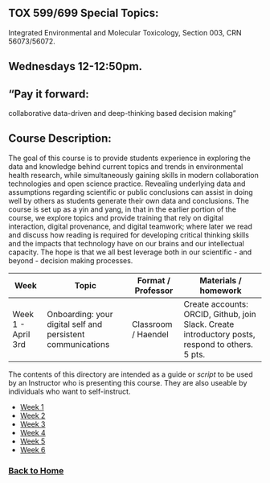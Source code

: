 ## TOX 599/699 Special Topics: 
Integrated Environmental and Molecular Toxicology, Section 003, CRN 56073/56072. 

## Wednesdays 12-12:50pm.

## “Pay it forward: 
collaborative data-driven and deep-thinking based decision making” 

## Course Description:

The goal of this course is to provide students experience in exploring the data and knowledge behind current topics and trends in environmental health research, while simultaneously gaining skills in modern collaboration technologies and open science practice. Revealing underlying data and assumptions regarding scientific or public conclusions can assist in doing well by others as students generate their own data and conclusions. The course is set up as a yin and yang, in that in the earlier portion of the course, we explore topics and provide training that rely on digital interaction, digital provenance, and digital teamwork; where later we read and discuss how reading is required for developing critical thinking skills and the impacts that technology have on our brains and our intellectual capacity. The hope is that we all best leverage both in our scientific - and beyond - decision making processes.


Week | Topic | Format / Professor | Materials / homework
----------|----------|----------|----
Week 1 - April 3rd | Onboarding: your digital self and persistent communications | Classroom / Haendel | Create accounts: ORCID, Github, join Slack. Create introductory posts, respond to others. 5 pts.

The contents of this directory are intended as a guide or *script* to be used by an Instructor who is presenting this course. They are also useable by individuals who want to self-instruct.

- [Week 1](lessons/W1)
- [Week 2](lessons/W2)
- [Week 3](lessons/W3)
- [Week 4](lessons/W4)
- [Week 5](lessons/W5)
- [Week 6](lessons/W6)

### [Back to Home](../index)
